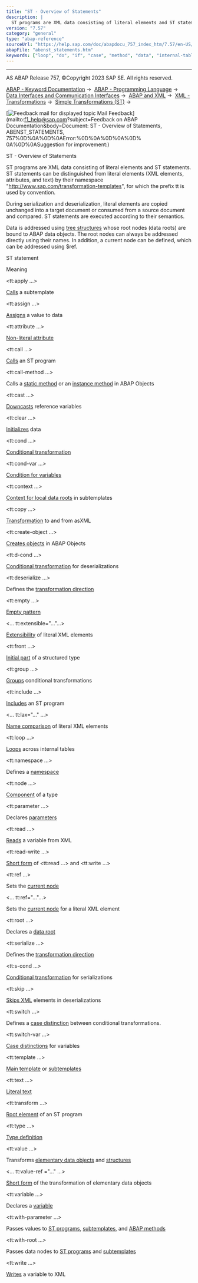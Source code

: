 ```yaml
---
title: "ST - Overview of Statements"
description: |
  ST programs are XML data consisting of literal elements and ST statements. ST statements can be distinguished from literal elements (XML elements, attributes, and text) by their namespace 'http://www.sap.com/transformation-templates', for which the prefix tt is used by convention. During serializati
version: "7.57"
category: "general"
type: "abap-reference"
sourceUrl: "https://help.sap.com/doc/abapdocu_757_index_htm/7.57/en-US/abenst_statements.htm"
abapFile: "abenst_statements.htm"
keywords: ["loop", "do", "if", "case", "method", "data", "internal-table", "abenst", "statements"]
---
```


* * *

AS ABAP Release 757, ©Copyright 2023 SAP SE. All rights reserved.

[ABAP - Keyword Documentation](https://help.sap.com/doc/abapdocu_757_index_htm/7.57/en-US/abenabap.htm) →  [ABAP - Programming Language](https://help.sap.com/doc/abapdocu_757_index_htm/7.57/en-US/abenabap_reference.htm) →  [Data Interfaces and Communication Interfaces](https://help.sap.com/doc/abapdocu_757_index_htm/7.57/en-US/abenabap_data_communication.htm) →  [ABAP and XML](https://help.sap.com/doc/abapdocu_757_index_htm/7.57/en-US/abenabap_xml.htm) →  [XML - Transformations](https://help.sap.com/doc/abapdocu_757_index_htm/7.57/en-US/abenabap_xml_trafos.htm) →  [Simple Transformations (ST)](https://help.sap.com/doc/abapdocu_757_index_htm/7.57/en-US/abenabap_st.htm) → 

 [![](Mail.gif?object=Mail.gif&sap-language=EN "Feedback mail for displayed topic") Mail Feedback](mailto:f1_help@sap.com?subject=Feedback on ABAP Documentation&body=Document: ST - Overview of Statements, ABENST_STATEMENTS, 757%0D%0A%0D%0AError:%0D%0A%0D%0A%0D%
0A%0D%0ASuggestion for improvement:)

ST - Overview of Statements

ST programs are XML data consisting of literal elements and ST statements. ST statements can be distinguished from literal elements (XML elements, attributes, and text) by their namespace "http://www.sap.com/transformation-templates", for which the prefix tt is used by convention.

During serialization and deserialization, literal elements are copied unchanged into a target document or consumed from a source document and compared. ST statements are executed according to their semantics.

Data is addressed using [tree structures](https://help.sap.com/doc/abapdocu_757_index_htm/7.57/en-US/abenst_trees.htm) whose root nodes (data roots) are bound to ABAP data objects. The root nodes can always be addressed directly using their names. In addition, a current node can be defined, which can be addressed using $ref.

ST statement

Meaning

<tt:apply ...>

[Calls](https://help.sap.com/doc/abapdocu_757_index_htm/7.57/en-US/abenst_tt_apply.htm) a subtemplate

<tt:assign ...>

[Assigns](https://help.sap.com/doc/abapdocu_757_index_htm/7.57/en-US/abenst_tt_assign.htm) a value to data

<tt:attribute ...>

[Non-literal attribute](https://help.sap.com/doc/abapdocu_757_index_htm/7.57/en-US/abenst_tt_attribute.htm)

<tt:call ...>

[Calls](https://help.sap.com/doc/abapdocu_757_index_htm/7.57/en-US/abenst_tt_call.htm) an ST program

<tt:call-method ...>

Calls a [static method](https://help.sap.com/doc/abapdocu_757_index_htm/7.57/en-US/abenst_tt_call-method_static.htm) or an [instance method](https://help.sap.com/doc/abapdocu_757_index_htm/7.57/en-US/abenst_tt_call-method_instance.htm) in ABAP Objects

<tt:cast ...>

[Downcasts](https://help.sap.com/doc/abapdocu_757_index_htm/7.57/en-US/abenst_tt_cast.htm) reference variables

<tt:clear ...>

[Initializes](https://help.sap.com/doc/abapdocu_757_index_htm/7.57/en-US/abenst_tt_clear.htm) data

<tt:cond ...>

[Conditional transformation](https://help.sap.com/doc/abapdocu_757_index_htm/7.57/en-US/abenst_tt_cond.htm)

<tt:cond-var ...>

[Condition for variables](https://help.sap.com/doc/abapdocu_757_index_htm/7.57/en-US/abenst_tt_cond-var.htm)

<tt:context ...>

[Context for local data roots](https://help.sap.com/doc/abapdocu_757_index_htm/7.57/en-US/abenst_tt_template_sub.htm) in subtemplates

<tt:copy ...>

[Transformation](https://help.sap.com/doc/abapdocu_757_index_htm/7.57/en-US/abenst_tt_copy.htm) to and from asXML

<tt:create-object ...>

[Creates objects](https://help.sap.com/doc/abapdocu_757_index_htm/7.57/en-US/abenst_tt_create.htm) in ABAP Objects

<tt:d-cond ...>

[Conditional transformation](https://help.sap.com/doc/abapdocu_757_index_htm/7.57/en-US/abenst_tt_cond.htm) for deserializations

<tt:deserialize ...>

Defines the [transformation direction](https://help.sap.com/doc/abapdocu_757_index_htm/7.57/en-US/abenst_tt_serialize_deserialize.htm)

<tt:empty ...>

[Empty pattern](https://help.sap.com/doc/abapdocu_757_index_htm/7.57/en-US/abenst_tt_empty.htm)

<... tt:extensible="..."...>

[Extensibility](https://help.sap.com/doc/abapdocu_757_index_htm/7.57/en-US/abenst_tt_extensible.htm) of literal XML elements

<tt:front ...>

[Initial part](https://help.sap.com/doc/abapdocu_757_index_htm/7.57/en-US/abenst_tt_type.htm) of a structured type

<tt:group ...>

[Groups](https://help.sap.com/doc/abapdocu_757_index_htm/7.57/en-US/abenst_tt_group.htm) conditional transformations

<tt:include ...>

[Includes](https://help.sap.com/doc/abapdocu_757_index_htm/7.57/en-US/abenst_tt_include.htm) an ST program

<... tt:lax="..." ...>

[Name comparison](https://help.sap.com/doc/abapdocu_757_index_htm/7.57/en-US/abenst_tt_lax.htm) of literal XML elements

<tt:loop ...>

[Loops](https://help.sap.com/doc/abapdocu_757_index_htm/7.57/en-US/abenst_tt_loop.htm) across internal tables

<tt:namespace ...>

Defines a [namespace](https://help.sap.com/doc/abapdocu_757_index_htm/7.57/en-US/abenst_tt_namespace.htm)

<tt:node ...>

[Component](https://help.sap.com/doc/abapdocu_757_index_htm/7.57/en-US/abenst_tt_type.htm) of a type

<tt:parameter ...>

Declares [parameters](https://help.sap.com/doc/abapdocu_757_index_htm/7.57/en-US/abenst_tt_parameter.htm)

<tt:read ...>

[Reads](https://help.sap.com/doc/abapdocu_757_index_htm/7.57/en-US/abenst_tt_read.htm) a variable from XML

<tt:read-write ...>

[Short form](https://help.sap.com/doc/abapdocu_757_index_htm/7.57/en-US/abenst_tt_read_write.htm) of <tt:read ...> and <tt:write ...>

<tt:ref ...>

Sets the [current node](https://help.sap.com/doc/abapdocu_757_index_htm/7.57/en-US/abenst_tt_ref.htm)

<... tt:ref="..."...>

Sets the [current node](https://help.sap.com/doc/abapdocu_757_index_htm/7.57/en-US/abenst_tt_ref.htm) for a literal XML element

<tt:root ...>

Declares a [data root](https://help.sap.com/doc/abapdocu_757_index_htm/7.57/en-US/abenst_tt_root.htm)

<tt:serialize ...>

Defines the [transformation direction](https://help.sap.com/doc/abapdocu_757_index_htm/7.57/en-US/abenst_tt_serialize_deserialize.htm)

<tt:s-cond ...>

[Conditional transformation](https://help.sap.com/doc/abapdocu_757_index_htm/7.57/en-US/abenst_tt_cond.htm) for serializations

<tt:skip ...>

[Skips XML](https://help.sap.com/doc/abapdocu_757_index_htm/7.57/en-US/abenst_tt_skip.htm) elements in deserializations

<tt:switch ...>

[](https://help.sap.com/doc/abapdocu_757_index_htm/7.57/en-US/abenst_tt_switch.htm)Defines a [case distinction](https://help.sap.com/doc/abapdocu_757_index_htm/7.57/en-US/abenst_tt_switch.htm) between conditional transformations.

<tt:switch-var ...>

[Case distinctions](https://help.sap.com/doc/abapdocu_757_index_htm/7.57/en-US/abenst_tt_switch-var.htm) for variables

<tt:template ...>

[Main template](https://help.sap.com/doc/abapdocu_757_index_htm/7.57/en-US/abenst_tt_template_main.htm) or [subtemplates](https://help.sap.com/doc/abapdocu_757_index_htm/7.57/en-US/abenst_tt_template_sub.htm)

<tt:text ...>

[Literal text](https://help.sap.com/doc/abapdocu_757_index_htm/7.57/en-US/abenst_tt_text.htm)

<tt:transform ...>

[Root element](https://help.sap.com/doc/abapdocu_757_index_htm/7.57/en-US/abenst_tt_transform.htm) of an ST program

<tt:type ...>

[Type definition](https://help.sap.com/doc/abapdocu_757_index_htm/7.57/en-US/abenst_tt_type.htm)

<tt:value ...>

Transforms [elementary data objects](https://help.sap.com/doc/abapdocu_757_index_htm/7.57/en-US/abenst_tt_value_elementary.htm) and [structures](https://help.sap.com/doc/abapdocu_757_index_htm/7.57/en-US/abenst_tt_value_structure.htm)

<... tt:value-ref ="..." ...>

[Short form](https://help.sap.com/doc/abapdocu_757_index_htm/7.57/en-US/abenst_tt_value_elementary.htm) of the transformation of elementary data objects

<tt:variable ...>

Declares a [variable](https://help.sap.com/doc/abapdocu_757_index_htm/7.57/en-US/abenst_tt_variable.htm)

<tt:with-parameter ...>

Passes values to [ST programs](https://help.sap.com/doc/abapdocu_757_index_htm/7.57/en-US/abenst_tt_call.htm), [subtemplates](https://help.sap.com/doc/abapdocu_757_index_htm/7.57/en-US/abenst_tt_apply.htm), and [ABAP methods](https://help.sap.com/doc/abapdocu_757_index_htm/7.57/en-US/abenst_tt_call-method_static.htm)

<tt:with-root ...>

Passes data nodes to [ST programs](https://help.sap.com/doc/abapdocu_757_index_htm/7.57/en-US/abenst_tt_call.htm) and [subtemplates](https://help.sap.com/doc/abapdocu_757_index_htm/7.57/en-US/abenst_tt_apply.htm)

<tt:write ...>

[Writes](https://help.sap.com/doc/abapdocu_757_index_htm/7.57/en-US/abenst_tt_write.htm) a variable to XML